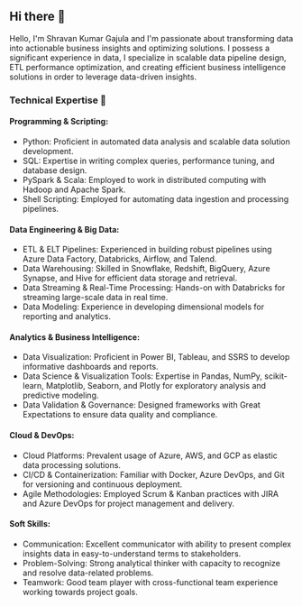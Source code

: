 ## Hi there 👋

Hello, I'm Shravan Kumar Gajula and I'm passionate about transforming data into actionable business insights and optimizing solutions. I possess a significant experience in data, I specialize in scalable data pipeline design, ETL performance optimization, and creating efficient business intelligence solutions in order to leverage data-driven insights.

### Technical Expertise 💼 
#### Programming & Scripting:

- Python: Proficient in automated data analysis and scalable data solution development.
- SQL: Expertise in writing complex queries, performance tuning, and database design.
- PySpark & Scala: Employed to work in distributed computing with Hadoop and Apache Spark.
- Shell Scripting: Employed for automating data ingestion and processing pipelines.

#### Data Engineering & Big Data:

- ETL & ELT Pipelines: Experienced in building robust pipelines using Azure Data Factory, Databricks, Airflow, and Talend.
- Data Warehousing: Skilled in Snowflake, Redshift, BigQuery, Azure Synapse, and Hive for efficient data storage and retrieval.
- Data Streaming & Real-Time Processing: Hands-on with Databricks for streaming large-scale data in real time.
- Data Modeling: Experience in developing dimensional models for reporting and analytics.

#### Analytics & Business Intelligence:

- Data Visualization: Proficient in Power BI, Tableau, and SSRS to develop informative dashboards and reports.
- Data Science & Visualization Tools: Expertise in Pandas, NumPy, scikit-learn, Matplotlib, Seaborn, and Plotly for exploratory analysis and predictive modeling.
- Data Validation & Governance: Designed frameworks with Great Expectations to ensure data quality and compliance.

#### Cloud & DevOps:

- Cloud Platforms: Prevalent usage of Azure, AWS, and GCP as elastic data processing solutions.
- CI/CD & Containerization: Familiar with Docker, Azure DevOps, and Git for versioning and continuous deployment.
- Agile Methodologies: Employed Scrum & Kanban practices with JIRA and Azure DevOps for project management and delivery.

#### Soft Skills:

- Communication: Excellent communicator with ability to present complex insights data in easy-to-understand terms to stakeholders.
- Problem-Solving: Strong analytical thinker with capacity to recognize and resolve data-related problems.
- Teamwork: Good team player with cross-functional team experience working towards project goals.
